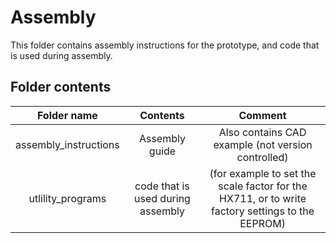 # Assembly

This folder contains assembly instructions for the prototype, and code that is used during assembly.

## Folder contents

|      Folder name      |             Contents              |                                             Comment                                             |
| :-------------------: | :-------------------------------: | :---------------------------------------------------------------------------------------------: |
| assembly_instructions |          Assembly guide           |                       Also contains CAD example (not version controlled)                        |
|   utlility_programs   | code that is used during assembly | (for example to set the scale factor for the HX711, or to write factory settings to the EEPROM) |

